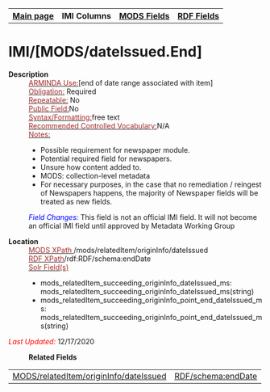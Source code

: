 <!DOCTYPE html>
<html>

<body>
<table style="width:100%">
  <tr>
    <th><a href="index.md">Main page</a></th>
	<th>IMI Columns</th>
    <th><a href="MODS.md">MODS Fields</a></th>
    <th><a href="#">RDF Fields</a></th>
  </tr>
</table>

<h1>IMI/[MODS/dateIssued.End]</h1>
<dl>
  <dt><b>Description</b></dt>
  <dd><ins><font color="brown">ARMINDA Use:</font></ins>[end of date range associated with item]</dd>
  <dd><ins><font color="brown">Obligation:</font></ins> Required</dd>
  <dd><ins><font color="brown">Repeatable:</font></ins> No</dd>
  <dd><ins><font color="brown">Public Field:</font></ins>No</dd>
  <dd><ins><font color="brown">Syntax/Formatting:</font></ins>free text  </dd>
  <dd><ins><font color="brown">Recommended Controlled Vocabulary:</font></ins>N/A</dd>
  <dd><ins><font color="brown">Notes: </font></ins>
		<ul>
			<li>Possible requirement for newspaper module.</li>
			<li>Potential required field for newspapers.</li>
			<li>Unsure how content added to.</li>
			<li>MODS: collection-level metadata</li>
			<li>For necessary purposes, in the case that no remediation / reingest of Newspapers happens, the majority of Newspaper fields will be treated as new fields. </li>
		</ul>
	</dd>
  <dd><font color="blue"><i>Field Changes: </i></font>This field is not an official IMI field. It will not become an official IMI field until approved by Metadata Working Group</dd>
</dl>
<dl>
<dl>
    <dt><b>Location</b></dt>
		<dd> <ins><font color="brown">MODS XPath </font></ins> /mods/relatedItem/originInfo/dateIssued</dd>
		<dd> <ins><font color="brown">RDF XPath</font></ins>/rdf:RDF/schema:endDate</dd>
		<dd> <ins><font color="brown">Solr Field(s)</font></ins>
			<ul>
				<li>mods_relatedItem_succeeding_originInfo_dateIssued_ms: mods_relatedItem_succeeding_originInfo_dateIssued_ms(string)</li>
				<li>mods_relatedItem_succeeding_originInfo_point_end_dateIssued_ms: mods_relatedItem_succeeding_originInfo_point_end_dateIssued_ms(string)</li>
			</ul>
		</dd>
</dl>
	<p><font color="red"><i>Last Updated: </i></font>12/17/2020</p>
</dl>
<dl>
	<dd><b>Related Fields</b></dd>
		<table>
			<td><a href="mods.relatedItem.originInfo.dateIssued.md">MODS/relatedItem/originInfo/dateIssued</a></td>
			<td><a href="rdf.schema.endDate.md">RDF/schema:endDate</a></td>
		</table>
</dl>
</body>
</html>